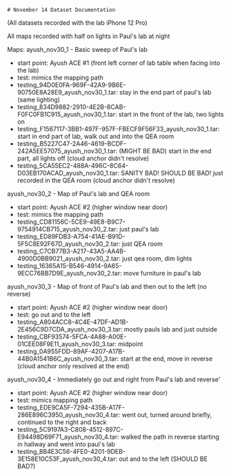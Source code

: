     # November 14 Dataset Documentation
(All datasets recorded with the lab iPhone 12 Pro)

All maps recorded with half on lights in Paul's lab at night

Maps:
ayush_nov30_1 - Basic sweep of Paul's lab
- start point: Ayush ACE #1 (front left corner of lab table when facing into the lab)
- test: mimics the mapping path
- testing_94D0E0FA-969F-42A9-9B6E-90750E8A28E9_ayush_nov30_1.tar: stay in the end part of paul's lab (same lighting)
- testing_834D9882-2910-4E2B-8CAB-F0FC0FB1C915_ayush_nov30_1.tar: start in the front of the lab, two lights on
- testing_F1567117-3BB1-497F-957F-FBECF9F56F33_ayush_nov30_1.tar: start in end part of lab, walk out and into the QEA room
- testing_B5227C47-2A46-4619-BCDF-242A5EE57075_ayush_nov30_1.tar: (MIGHT BE BAD) start in the end part, all lights off (cloud anchor didn't resolve)
- testing_5CA55EC2-488A-496C-8C64-D03EB170ACAD_ayush_nov30_1.tar: SANITY BAD! SHOULD BE BAD! just recorded in the QEA room (cloud anchor didn't resolve)

ayush_nov30_2 - Map of Paul's lab and QEA room
- start point: Ayush ACE #2 (higher window near door)
- test: mimics the mapping path
- testing_CD81156C-5CE9-49E8-B9C7-9754914CB715_ayush_nov30_2.tar: just paul's lab
- testing_ED89FDB3-A754-41AE-B91D-5F5C8E92F67D_ayush_nov30_2.tar: just QEA room
- testing_C7CB77B3-A217-43A5-AA4B-4900D0BB9021_ayush_nov30_2.tar: just qea room, dim lights
- testing_16365A15-B546-4914-9A65-9ECC76BB7D9E_ayush_nov30_2.tar: move furniture in paul's lab

ayush_nov30_3 - Map of front of Paul's lab and then out to the left (no reverse)
- start point: Ayush ACE #2 (higher window near door)
- test: go out and to the left
- testing_A804ACC8-4C4E-47DF-AD1B-2E456C9D7CDA_ayush_nov30_3.tar: mostly pauls lab and just outside
- testing_CBF93574-5FCA-4A88-A00E-01CEE08F9E11_ayush_nov30_3.tar: midpoint
- testing_0A955FDD-89AF-4207-A17B-44B0A1541B6C_ayush_nov30_3.tar: start at the end, move in reverse (cloud anchor only resolved at the end)

ayush_nov30_4 - Immediately go out and right from Paul's lab and reverse'
- start point: Ayush ACE #2 (higher window near door)
- test: mimics mapping path
- testing_EDE9CA5F-7294-435B-A17F-286E896C3950_ayush_nov30_4.tar: went out, turned around briefly, continued to the right and back
- testing_5C9197A3-C808-4512-897C-E94498D69F71_ayush_nov30_4.tar: walked the path in reverse starting in hallway and went into paul's lab
- testing_8B4E3C56-4FE0-4201-9DEB-3E158E10C53F_ayush_nov30_4.tar: out and to the left (SHOULD BE BAD?)
